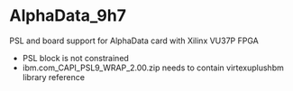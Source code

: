 # AlphaData_9h7
PSL and board support for AlphaData card with Xilinx VU37P FPGA

* PSL block is not constrained
* ibm.com_CAPI_PSL9_WRAP_2.00.zip needs to contain virtexuplushbm library reference
